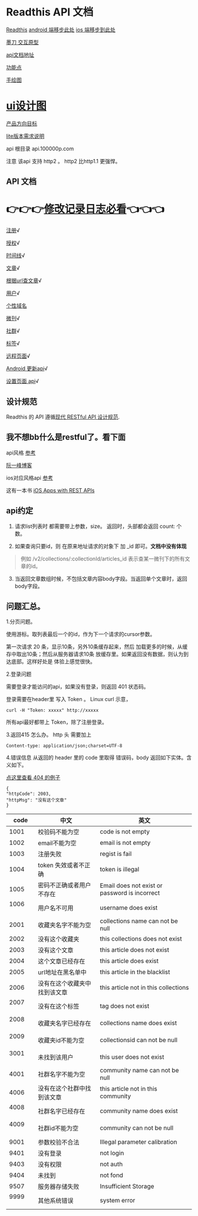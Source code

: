 # Readthis API 文档

 [Readthis](http://100000p.com) 
 [android 端移步此处](https://github.com/zhangshanhai/100000p-android) 
 [ios 端移步到此处](https://github.com/zhangshanhai/100000p-ios)

[墨刀 交互原型](https://pro.modao.cc/app/LBLKgOOullAvgb5V9e8N1hGmWZ4DHHd)

[api文档地址](https://github.com/zhangshanhai/readthis-api)

[功能点](https://github.com/zhangshanhai/readthis-web/blob/master/README.md)

[手绘图](https://github.com/zhangshanhai/readthis-web/blob/master/img/index.md)

# [ui设计图](https://github.com/zhangshanhai/readthis-web/tree/master/10%E4%B8%87%E5%8A%A0)

[产品方向目标](https://github.com/zhangshanhai/readthis-api/blob/master/pm.md)


[lite版本需求说明](https://github.com/zhangshanhai/readthis-api/blob/master/lite.md)

api 根目录 api.100000p.com

注意 该api 支持 http2 。 http2 比http1.1 更强悍。

## API 文档

# 👉👉👉[修改记录日志必看](https://github.com/zhangshanhai/readthis-api/blob/master/changeLog.md)👈👈👈

[注册](https://github.com/zhangshanhai/readthis-api/blob/master/doc/register.md)√

[授权](https://github.com/zhangshanhai/readthis-api/blob/master/doc/authorization.md)√


[时间线](https://github.com/zhangshanhai/readthis-api/blob/master/doc/timelines.md)√

[文章](https://github.com/zhangshanhai/readthis-api/blob/master/doc/articles.md)√


[根据url查文章](https://github.com/zhangshanhai/readthis-api/blob/master/doc/bases.md)√


[用户](https://github.com/zhangshanhai/readthis-api/blob/master/doc/users.md)√


[个性域名](https://github.com/zhangshanhai/readthis-api/blob/master/doc/url-tokens.md)


[微刊](https://github.com/zhangshanhai/readthis-api/blob/master/doc/collections.md)√

[社群](https://github.com/zhangshanhai/readthis-api/blob/master/doc/community.md)√

[标签](https://github.com/zhangshanhai/readthis-api/blob/master/doc/tags.md)√


[远程页面](https://github.com/zhangshanhai/readthis-api/blob/master/doc/remote-pages.md)√

[Android 更新api](https://github.com/zhangshanhai/readthis-api/blob/master/doc/androidUpdate.md)√

[设置页面 api](https://github.com/zhangshanhai/readthis-api/blob/master/doc/setting.md)√

## 设计规范

Readthis 的 API 遵循[现代 RESTful API 设计规范](https://github.com/BlackGlory/modern-restful-api-design-specification).


## 我不想bb什么是restful了。看下面

api风格 [参考](https://developer.github.com/v3/)

[阮一峰博客](http://www.ruanyifeng.com/blog/2014/05/restful_api.html)

ios对应风格api [参考](https://github.com/cmoulton/grokSwiftREST_v1.3)

这有一本书 [iOS Apps with REST APIs](http://www.jianshu.com/nb/3042559)

## api约定

1. 请求list列表时 都需要带上参数，size。
返回时，头部都会返回 count: 个数。

2. 如果查询只要id，则 在原来地址请求的对象下 加 _id 即可。**文档中没有体现**

> 例如 /v2/collections/:collectionId/articles_id  表示查某一微刊下的所有文章的id。

3. 当返回文章数组时候，不包括文章内容body字段。当返回单个文章时，返回body字段。

## 问题汇总。

1.分页问题。

使用游标。取列表最后一个的id，作为下一个请求的cursor参数。

第一次请求 20 条，显示10条，另外10条缓存起来，然后 加载更多的时候，从缓存中取出10条；然后从服务器请求10条 放缓存里。如果返回没有数据，则认为到达底部。这样好处是 体验上感觉很快。

2.登录问题

需要登录才能访问的api，如果没有登录，则返回 401 状态码。

登录需要在header里 写入 Token 。
Linux curl 示意，

```
curl -H "Token: xxxxx" http://xxxxx
```

所有api最好都带上 Token，除了注册登录。

3.返回415 怎么办。 http 头 需要加上

```
Content-type: application/json;charset=UTF-8
```
 
4.错误信息 从返回的 header 里的 code 里取得 错误码，body 返回如下实体。含义如下。

[点这里查看 404 的例子](http://100000p.com/v2/articles/2c9f60ef5fa03e8c015fa0a913e4009)

```
{
"httpCode": 2003,
"httpMsg": "没有这个文章"
}
```

| code         | 中文   | 英文 | 
| ------------ | ----- | ---- |
| 1001         |校验码不能为空 | code is not empty| 
| 1002         |email不能为空 | email is not empty| 
| 1003         |注册失败 | regist is fail| 
| 1004         |token 失效或者不正确| token is illegal| 
| 1005         |密码不正确或者用户不存在|Email does not exist or password is incorrect| 
| 1006         |用户名不可用|username does exist| 
| 2001         |收藏夹名字不能为空|collections name can not be null| 
| 2002         |没有这个收藏夹|this collections does not exist| 
| 2003         |没有这个文章|this article does not exist| 
| 2004         |这个文章已经存在|this article does exist| 
| 2005         |url地址在黑名单中|this article in the blacklist| 
| 2006         |没有在这个收藏夹中找到该文章|this article not in this collections| 
| 2007         |没有在这个标签|tag does not exist| 
| 2008         |收藏夹名字已经存在|collections name does  exist| 
| 2009         |收藏夹id不能为空|collectionsid can not be null| 
| 3001         |未找到该用户|this user does not exist| 
| 4001         |社群名字不能为空|community name can not be null| 
| 4006         |没有在这个社群中找到该文章|this article not in this community | 
| 4008         |社群名字已经存在|community name does  exist| 
| 4009         |社群id不能为空| community can not be null|
| 9001         |参数校验不合法|Illegal parameter calibration |
| 9401         |没有登录|not login|
| 9403         |没有权限|not auth|
| 9404         |未找到|not fond|
| 9507         |服务器存储失败|Insufficient Storage|
| 9999         |其他系统错误|system error| 


